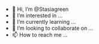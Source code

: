 - 👋 Hi, I’m @Stasiagreen
- 👀 I’m interested in ...
- 🌱 I’m currently learning ...
- 💞️ I’m looking to collaborate on ...
- 📫 How to reach me ...

<!---
Stasiagreen/Stasiagreen is a ✨ special ✨ repository because its `README.md` (this file) appears on your GitHub profile.
You can click the Preview link to take a look at your changes.
--->
